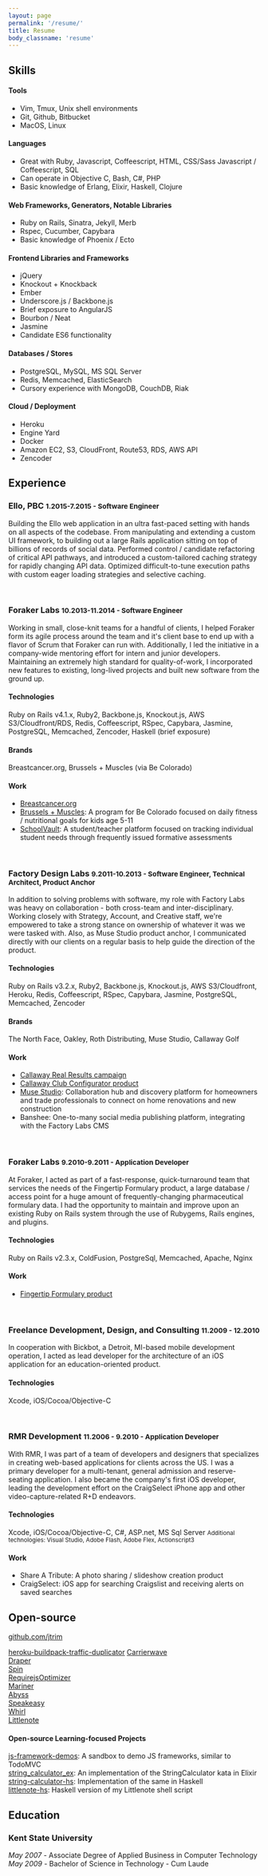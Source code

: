 ```yaml
---
layout: page
permalink: '/resume/'
title: Resume
body_classname: 'resume'
---
```


## Skills

#### Tools

- Vim, Tmux, Unix shell environments
- Git, Github, Bitbucket
- MacOS, Linux

#### Languages

- Great with Ruby, Javascript, Coffeescript, HTML, CSS/Sass
Javascript / Coffeescript, SQL
- Can operate in Objective C, Bash, C#, PHP
- Basic knowledge of Erlang, Elixir, Haskell, Clojure

#### Web Frameworks, Generators, Notable Libraries

- Ruby on Rails, Sinatra, Jekyll, Merb
- Rspec, Cucumber, Capybara
- Basic knowledge of Phoenix / Ecto

#### Frontend Libraries and Frameworks

- jQuery
- Knockout + Knockback
- Ember
- Underscore.js / Backbone.js
- Brief exposure to AngularJS
- Bourbon / Neat
- Jasmine
- Candidate ES6 functionality

#### Databases / Stores

- PostgreSQL, MySQL, MS SQL Server
- Redis, Memcached, ElasticSearch
- Cursory experience with MongoDB, CouchDB, Riak

#### Cloud / Deployment

- Heroku
- Engine Yard
- Docker
- Amazon EC2, S3, CloudFront, Route53, RDS, AWS API
- Zencoder

## Experience

### Ello, PBC <small>1.2015-7.2015 - Software Engineer</small>

Building the Ello web application in an ultra fast-paced setting with hands on all aspects of the codebase. From manipulating and extending a custom UI framework, to building out a large Rails application sitting on top of billions of records of social data. Performed control / candidate refactoring of critical API pathways, and introduced a custom-tailored caching strategy for rapidly changing API data. Optimized difficult-to-tune execution paths with custom eager loading strategies and selective caching.

<br>

### Foraker Labs <small>10.2013-11.2014 - Software Engineer</small>

Working in small, close-knit teams for a handful of clients, I helped Foraker form its agile process around the team and it's client base to end up with a flavor of Scrum that Foraker can run with. Additionally, I led the initiative in a company-wide mentoring effort for intern and junior developers. Maintaining an extremely high standard for quality-of-work, I incorporated new features to existing, long-lived projects and built new software from the ground up.

#### Technologies
Ruby on Rails v4.1.x, Ruby2, Backbone.js, Knockout.js, AWS S3/Cloudfront/RDS, Redis, Coffeescript, RSpec, Capybara, Jasmine, PostgreSQL, Memcached, Zencoder, Haskell (brief exposure)

#### Brands
Breastcancer.org, Brussels + Muscles (via Be Colorado)

#### Work
- [Breastcancer.org](http://www.breastcancer.org)
- [Brussels + Muscles](http://www.brusselsandmuscles.org): A program for Be Colorado focused on daily fitness / nutritional goals for kids age 5-11
- [SchoolVault](http://www.schoolvault.net): A student/teacher platform focused on tracking individual student needs through frequently issued formative assessments

<br>

### Factory Design Labs <small>9.2011-10.2013 - Software Engineer, Technical Architect, Product Anchor</small>

In addition to solving problems with software, my role with Factory Labs was heavy on collaboration - both cross-team and inter-disciplinary. Working closely with Strategy, Account, and Creative staff, we're empowered to take a strong stance on ownership of whatever it was we were tasked with. Also, as Muse Studio product anchor, I communicated directly with our clients on a regular basis to help guide the direction of the product.

#### Technologies
Ruby on Rails v3.2.x, Ruby2, Backbone.js, Knockout.js, AWS S3/Cloudfront, Heroku, Redis, Coffeescript, RSpec, Capybara, Jasmine, PostgreSQL, Memcached, Zencoder

#### Brands
The North Face, Oakley, Roth Distributing, Muse Studio, Callaway Golf

#### Work
- [Callaway Real Results campaign](http://www.factorylabs.com/details/121?id=121)
- [Callaway Club Configurator product](http://gizmodo.com/5901038/a-fully-customizable-driver-for-the-pickiest-duffers)
- [Muse Studio](http://www.musestudio.com): Collaboration hub and discovery platform for homeowners and trade professionals to connect on home renovations and new construction
- Banshee: One-to-many social media publishing platform, integrating with the Factory Labs CMS

<br>

### Foraker Labs <small>9.2010-9.2011 - Application Developer</small>

At Foraker, I acted as part of a fast-response, quick-turnaround team that services the needs of the Fingertip Formulary product, a large database / access point for a huge amount of frequently-changing pharmaceutical formulary data. I had the opportunity to maintain and improve upon an existing Ruby on Rails system through the use of Rubygems, Rails engines, and plugins.

#### Technologies
Ruby on Rails v2.3.x, ColdFusion, PostgreSql, Memcached, Apache, Nginx

#### Work
- [Fingertip Formulary product](http://www.fingertipformulary.com)

<br>

### Freelance Development, Design, and Consulting <small>11.2009 - 12.2010</small>

In cooperation with Bickbot, a Detroit, MI-based mobile development operation, I acted as lead developer for the architecture of an iOS application for an education-oriented product.

#### Technologies
Xcode, iOS/Cocoa/Objective-C

<br>

### RMR Development <small>11.2006 - 9.2010 - Application Developer</small>

With RMR, I was part of a team of developers and designers that specializes in creating web-based applications for clients across the US. I was a primary developer for a multi-tenant, general admission and reserve-seating application. I also became the company's first iOS developer, leading the development effort on the CraigSelect iPhone app and other video-capture-related R+D endeavors.

#### Technologies
Xcode, iOS/Cocoa/Objective-C, C#, ASP.net, MS Sql Server
<small>
Additional technologies:
Visual Studio, Adobe Flash, Adobe Flex, Actionscript3
</small>

#### Work
- Share A Tribute: A photo sharing / slideshow creation product
- CraigSelect: iOS app for searching Craigslist and receiving alerts on saved searches

## Open-source

[github.com/jtrim](https://github.com/jtrim)

[heroku-buildpack-traffic-duplicator](https://github.com/jtrim/heroku-buildpack-traffic-duplicator)
[Carrierwave](https://github.com/carrierwaveuploader/carrierwave)<br>
[Draper](https://github.com/drapergem/draper)<br>
[Spin](https://github.com/jstorimer/spin)<br>
[RequirejsOptimizer](https://github.com/jtrim/requirejs_optimizer)<br>
[Mariner](https://github.com/jtrim/mariner)<br>
[Abyss](https://github.com/jtrim/abyss)<br>
[Speakeasy](https://github.com/jtrim/speakeasy)<br>
[Whirl](https://github.com/jtrim/whirl)<br>
[Littlenote](https://github.com/jtrim/littlenote)

#### Open-source Learning-focused Projects

[js-framework-demos](https://github.com/jtrim/js-framework-demos): A sandbox to demo JS frameworks, similar to TodoMVC<br>
[string_calculator_ex](https://github.com/jtrim/string_calculator_ex): An implementation of the StringCalculator kata in Elixir<br>
[string-calculator-hs](https://github.com/jtrim/string-calculator-hs): Implementation of the same in Haskell<br>
[littlenote-hs](https://github.com/jtrim/littlenote-hs): Haskell version of my Littlenote shell script<br>

## Education

### Kent State University
*May 2007* - Associate Degree of Applied Business in Computer Technology<br>
*May 2009* - Bachelor of Science in Technology - Cum Laude
